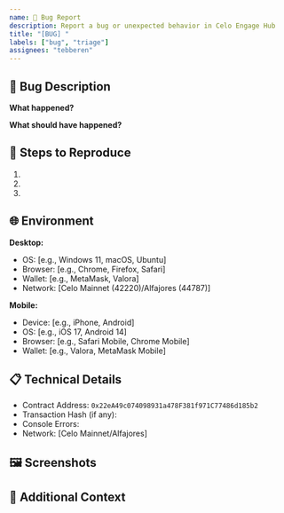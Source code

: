 ```yaml
---
name: 🐛 Bug Report
description: Report a bug or unexpected behavior in Celo Engage Hub
title: "[BUG] "
labels: ["bug", "triage"]
assignees: "tebberen"
---
```


## 🐛 Bug Description
**What happened?**

**What should have happened?**

## 🔧 Steps to Reproduce
1. 
2. 
3. 

## 🌐 Environment
**Desktop:**
- OS: [e.g., Windows 11, macOS, Ubuntu]
- Browser: [e.g., Chrome, Firefox, Safari]
- Wallet: [e.g., MetaMask, Valora]
- Network: [Celo Mainnet (42220)/Alfajores (44787)]

**Mobile:**
- Device: [e.g., iPhone, Android]
- OS: [e.g., iOS 17, Android 14]
- Browser: [e.g., Safari Mobile, Chrome Mobile]
- Wallet: [e.g., Valora, MetaMask Mobile]

## 📋 Technical Details
- Contract Address: `0x22eA49c074098931a478F381f971C77486d185b2`
- Transaction Hash (if any): 
- Console Errors: 
- Network: [Celo Mainnet/Alfajores]

## 🖼️ Screenshots
<!-- Drag and drop screenshots here -->

## 📝 Additional Context
<!-- Any other details -->

